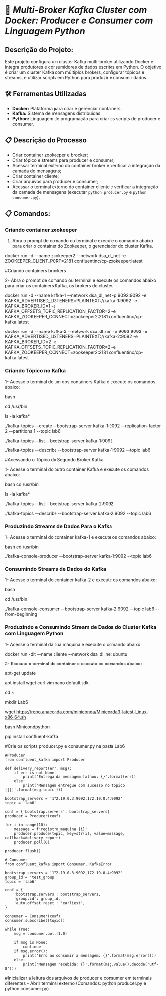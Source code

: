 # 🚀 ***Multi-Broker Kafka Cluster com Docker: Producer e Consumer com Linguagem Python***

## **Descrição do Projeto:**
Este projeto configura um cluster Kafka multi-broker utilizando Docker e integra produtores e consumidores de dados escritos em Python. O objetivo é criar um cluster Kafka com múltiplos brokers, configurar tópicos e streams, e utilizar scripts em Python para produzir e consumir dados.


## 🛠️ **Ferramentas Utilizadas**
- **Docker:** Plataforma para criar e gerenciar containers.
- **Kafka:** Sistema de mensagens distribuídas.
- **Python:** Linguagem de programação para criar os scripts de producer e consumer.

## 📋 **Descrição do Processo**
* Criar container zookeeper e brocker;
* Criar tópico e streams para producer e consumer;
* Acessar terminal externo do container broker e verificar a integração da camada de mensagens;
* Criar container cliente;
* Criar arquivos para producer e consumer;
* Acessar o terminal externo do container cliente e verificar a integração da camada de mensagens (executar `python producer.py` e `python consumer.py`).



## 📋 **Comandos:**

### Criando container zookeeper

1. Abra o prompt de comando ou terminal e execute o comando abaixo para criar o container do Zookeeper, o gerenciador do cluster Kafka.

docker run -d --name zookeeper2 --network dsa_dl_net -e ZOOKEEPER_CLIENT_PORT=2181 confluentinc/cp-zookeeper:latest

#Criando containers brockers

2- Abra o prompt de comando ou terminal e execute os comandos abaixo para criar os containers Kafka, os brokers do cluster.

docker run -d --name kafka-1 --network dsa_dl_net -p 9092:9092 -e KAFKA_ADVERTISED_LISTENERS=PLAINTEXT://kafka-1:9092 -e KAFKA_BROKER_ID=1 -e KAFKA_OFFSETS_TOPIC_REPLICATION_FACTOR=2 -e KAFKA_ZOOKEEPER_CONNECT=zookeeper2:2181 confluentinc/cp-kafka:latest

docker run -d --name kafka-2 --network dsa_dl_net -p 9093:9092 -e KAFKA_ADVERTISED_LISTENERS=PLAINTEXT://kafka-2:9092 -e KAFKA_BROKER_ID=2 -e KAFKA_OFFSETS_TOPIC_REPLICATION_FACTOR=2 -e KAFKA_ZOOKEEPER_CONNECT=zookeeper2:2181 confluentinc/cp-kafka:latest

### Criando Tópico no Kafka

1- Acesse o terminal de um dos containers Kafka e execute os comandos abaixo:

bash

cd /usr/bin

ls -la kafka*

./kafka-topics --create --bootstrap-server kafka-1:9092 --replication-factor 2 --partitions 1 --topic lab6

./kafka-topics --list --bootstrap-server kafka-1:9092

./kafka-topics --describe --bootstrap-server kafka-1:9092 --topic lab6

#Acessando o Tópico do Segundo Broker Kafka

1- Acesse o terminal do outro container Kafka e execute os comandos abaixo:

bash
cd /usr/bin

ls -la kafka*

./kafka-topics --list --bootstrap-server kafka-2:9092

./kafka-topics --describe --bootstrap-server kafka-2:9092 
--topic lab6

### Produzindo Streams de Dados Para o Kafka

1- Acesse o terminal do container kafka-1 e execute os comandos abaixo:

bash
cd /usr/bin

./kafka-console-producer --bootstrap-server kafka-1:9092 --topic lab6

### Consumindo Streams de Dados do Kafka

1- Acesse o terminal do container kafka-2 e execute os comandos abaixo:

bash

cd /usr/bin

./kafka-console-consumer --bootstrap-server kafka-2:9092 --topic lab6 --from-beginning



### Produzindo e Consumindo Stream de Dados do Cluster Kafka com Linguagem Python

1- Acesse o terminal da sua máquina e execute o comando abaixo:

docker run -dit --name cliente --network dsa_dl_net ubuntu

2- Execute o terminal do container e execute os comandos abaixo:

apt-get update

apt install wget curl vim nano default-jdk

cd ~

mkdir Lab6

wget https://repo.anaconda.com/miniconda/Miniconda3-latest-Linux-x86_64.sh

bash Minicondpython

pip install confluent-kafka

#Crie os scripts producer.py e consumer.py na pasta Lab6

```
#Producer
from confluent_kafka import Producer

def delivery_report(err, msg):
    if err is not None:
        print('Entrega da mensagem falhou: {}'.format(err))
    else:
        print('Mensagem entregue com sucesso no tópico [{}]'.format(msg.topic()))

bootstrap_servers = '172.19.0.3:9092,172.19.0.4:9092'
topic = 'lab6'

conf = {'bootstrap.servers': bootstrap_servers}
producer = Producer(conf)

for i in range(10):
    message = f'registro_maquina {i}'
    producer.produce(topic, key=str(i), value=message, callback=delivery_report)
    producer.poll(0)

producer.flush()

```

```
# Consumer
from confluent_kafka import Consumer, KafkaError

bootstrap_servers = '172.19.0.3:9092,172.19.0.4:9092'
group_id = 'test_group'
topic = 'lab6'

conf = {
    'bootstrap.servers': bootstrap_servers,
    'group.id': group_id,
    'auto.offset.reset': 'earliest',
}

consumer = Consumer(conf)
consumer.subscribe([topic])

while True:
    msg = consumer.poll(1.0)

    if msg is None:
        continue
    if msg.error():
        print('Erro ao consumir a mensagem: {}'.format(msg.error()))
    else:
        print('Mensagem recebida: {}'.format(msg.value().decode('utf-8')))

```

#Inicializar a leitura dos arquivos de producer e consumer em terminais diferentes - Abrir terminal externo (Comandos: python producer.py e python consumer.py)



